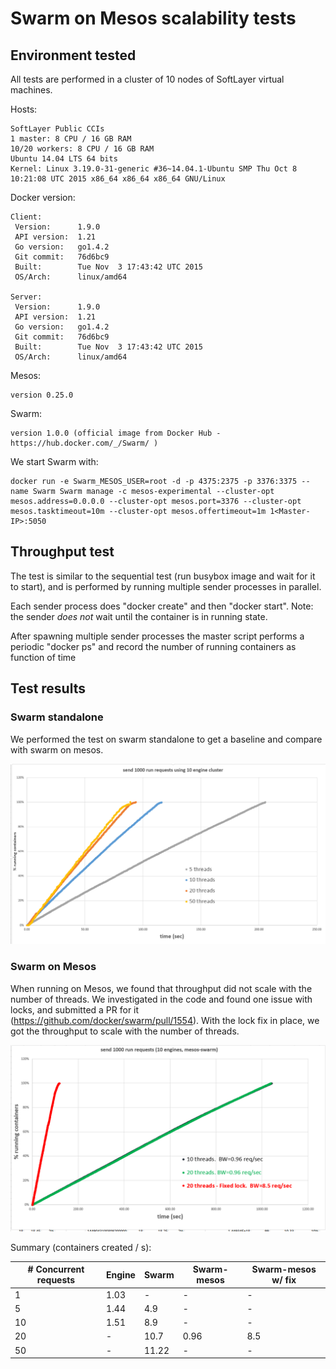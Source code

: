 # Swarm on Mesos scalability tests

## Environment tested

All tests are performed in a cluster of 10 nodes of SoftLayer virtual machines.

Hosts:
```
SoftLayer Public CCIs
1 master: 8 CPU / 16 GB RAM
10/20 workers: 8 CPU / 16 GB RAM
Ubuntu 14.04 LTS 64 bits
Kernel: Linux 3.19.0-31-generic #36~14.04.1-Ubuntu SMP Thu Oct 8 10:21:08 UTC 2015 x86_64 x86_64 x86_64 GNU/Linux
```
Docker version:
```
Client:
 Version:      1.9.0
 API version:  1.21
 Go version:   go1.4.2
 Git commit:   76d6bc9
 Built:        Tue Nov  3 17:43:42 UTC 2015
 OS/Arch:      linux/amd64

Server:
 Version:      1.9.0
 API version:  1.21
 Go version:   go1.4.2
 Git commit:   76d6bc9
 Built:        Tue Nov  3 17:43:42 UTC 2015
 OS/Arch:      linux/amd64
```
Mesos:
```
version 0.25.0
```
Swarm:
```
version 1.0.0 (official image from Docker Hub - https://hub.docker.com/_/Swarm/ )
```
We start Swarm with:
```
docker run -e Swarm_MESOS_USER=root -d -p 4375:2375 -p 3376:3375 --name Swarm Swarm manage -c mesos-experimental --cluster-opt mesos.address=0.0.0.0 --cluster-opt mesos.port=3376 --cluster-opt mesos.tasktimeout=10m --cluster-opt mesos.offertimeout=1m 1<Master-IP>:5050
```
## Throughput test
The test is similar to the sequential test (run busybox image and wait for it to start), and is performed by running multiple sender processes in parallel.

Each sender process does "docker create" and then "docker start". Note: the sender *does not* wait until the container is in running state.

After spawning multiple sender processes the master script performs a periodic "docker ps" and record the number of running containers as function of time

## Test results

### Swarm standalone
We performed the test on swarm standalone to get a baseline and compare with swarm on mesos.

![alt text](throughput_graph_swarm.png "Throughput test on swarm standalone")

### Swarm on Mesos
When running on Mesos, we found that throughput did not scale with the number of threads. We investigated in the code and found one issue with locks, and submitted a PR for it (https://github.com/docker/swarm/pull/1554). With the lock fix in place, we got the throughput to scale with the number of threads.

![alt text](throughput_graph_mesos.png "Throughput test on swarm with mesos")

Summary (containers created / s):

| # Concurrent requests	| Engine	| Swarm	| Swarm-mesos	| Swarm-mesos w/ fix |
|---------|---------------|---------------|-------------|---------------------|
| 1	|		1.03 |	- |	-	| - |
| 5	|		1.44 |	4.9 |	-	| - |
| 10	|		1.51 |	8.9 |	-	| - |
| 20	|		- |	10.7 | 0.96	| 8.5 |
| 50	|		- |	11.22 |	-	| - |
